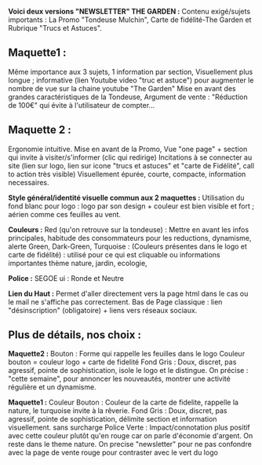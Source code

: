



**Voici deux versions "NEWSLETTER" THE GARDEN :**
Contenu exigé/sujets importants : La Promo "Tondeuse Mulchin", Carte de fidélité-The Garden et Rubrique "Trucs et Astuces".


## Maquette1 :  
Même importance aux 3 sujets, 1 information par section,
Visuellement plus longue ; informative (lien Youtube video "truc et astuce") pour augmenter le nombre de vue sur la chaine youtube "The Garden"
Mise en avant des grandes caractéristiques de la Tondeuse,
Argument de vente : "Réduction de 100€" qui évite à l'utilisateur de compter...

## Maquette 2 : 
Ergonomie intuitive.
Mise en avant de la Promo, Vue "one page" + section qui invite à visiter/s'informer (clic qui redirige) 
Incitations à se connecter au site (lien sur logo, lien sur icone "trucs et astuces" et "carte de Fidélité", call to action très visible)
Visuellement épurée, courte, compacte, information necessaires.


**Style général/identité visuelle commun aux 2 maquettes :**
Utilisation du fond blanc pour logo :
logo par son design + couleur est bien visible et fort ; aérien comme ces feuilles au vent.

**Couleurs :**
Red (qu'on retrouve sur la tondeuse) : Mettre en avant les infos principales, habitude des consommateurs pour les reductions, dynamisme, alerte 
Green, Dark-Green, Turquoise : (Couleurs présentes dans le logo et carte de fidélité) : utilisé pour ce qui est cliquable ou informations importantes
thème nature, jardin, ecologie,

**Police :**
SEGOE ui : Ronde et Neutre

**Lien du Haut :** Permet d'aller directement  vers la page html dans le cas ou le mail ne s'affiche pas correctement.
Bas de Page classique : lien "désinscription" (obligatoire) + liens vers réseaux sociaux.


## Plus de détails, nos choix : 

**Maquette2 :**
Bouton : Forme qui rappelle les feuilles dans le logo 
Couleur bouton = couleur logo + carte de fidelité
Fond Gris : Doux, discret, pas agressif, pointe de sophistication, isole le logo et le distingue.
On précise : "cette semaine", pour annoncer les nouveautés, montrer une activité régulière et un dynamisme.


**Maquette1 :**
Couleur Bouton : Couleur de la carte de fidelite, rappelle la nature, le turquoise invite à la rêverie.
Fond Gris : Doux, discret, pas agressif, pointe de sophistication, délimite section et information visuellement. sans surcharge
Police Verte : Impact/connotation plus positif avec cette couleur plutôt qu'en rouge car on parle d'économie d'argent. On reste dans le theme nature.
On precise "newsletter" pour ne pas confondre avec la page de vente rouge pour contraster avec le vert du logo



